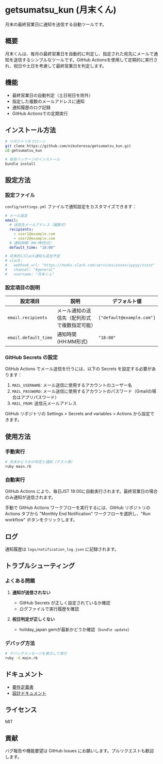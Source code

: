 # getsumatsu_kun (月末くん)

月末の最終営業日に通知を送信する自動ツールです。

## 概要

月末くんは、毎月の最終営業日を自動的に判定し、指定された宛先にメールで通知を送信するシンプルなツールです。GitHub Actionsを使用して定期的に実行され、祝日や土日を考慮して最終営業日を判定します。

## 機能

- 最終営業日の自動判定（土日祝日を除外）
- 指定した複数のメールアドレスに通知
- 通知履歴のログ記録
- GitHub Actionsでの定期実行

## インストール方法

```bash
# リポジトリをクローン
git clone https://github.com/nikuteresa/getsumatsu_kun.git
cd getsumatsu_kun

# 依存パッケージのインストール
bundle install
```

## 設定方法

### 設定ファイル

`config/settings.yml` ファイルで通知設定をカスタマイズできます：

```yaml
# メール設定
email:
  # 送信先メールアドレス（複数可）
  recipients:
    - user1@example.com
    - user2@example.com
  # 通知時間（HH:MM形式）
  default_time: "18:00"

# 将来的にSlack通知も追加予定
# slack:
#   webhook_url: "https://hooks.slack.com/services/xxxxx/yyyyy/zzzzz"
#   channel: "#general"
#   username: "月末くん"
```

### 設定項目の説明

| 設定項目 | 説明 | デフォルト値 |
|--------|-----|------------|
| `email.recipients` | メール通知の送信先（配列形式で複数指定可能） | `["default@example.com"]` |
| `email.default_time` | 通知時間 (HH:MM形式) | `"18:00"` |

### GitHub Secrets の設定

GitHub Actions でメール送信を行うには、以下の Secrets を設定する必要があります：

1. `MAIL_USERNAME`: メール送信に使用するアカウントのユーザー名
2. `MAIL_PASSWORD`: メール送信に使用するアカウントのパスワード（Gmailの場合はアプリパスワード）
3. `MAIL_FROM`: 送信元メールアドレス

GitHub リポジトリの Settings > Secrets and variables > Actions から設定できます。

## 使用方法

### 手動実行

```bash
# 月末かどうかの判定と通知（テスト用）
ruby main.rb
```

### 自動実行

GitHub Actions により、毎日JST 18:00に自動実行されます。最終営業日の場合のみ通知が送信されます。

手動で GitHub Actions ワークフローを実行するには、GitHub リポジトリの Actions タブから "Monthly End Notification" ワークフローを選択し、"Run workflow" ボタンをクリックします。

## ログ

通知履歴は `logs/notification_log.json` に記録されます。

## トラブルシューティング

### よくある問題

1. **通知が送信されない**
   - GitHub Secrets が正しく設定されているか確認
   - ログファイルで実行履歴を確認

2. **祝日判定が正しくない**
   - holiday_japan gemが最新かどうか確認（`bundle update`）

### デバッグ方法

```bash
# デバッグメッセージを表示して実行
ruby -d main.rb
```

## ドキュメント

- [要件定義書](doc/requirements.md)
- [設計ドキュメント](doc/design.md)

## ライセンス

MIT

## 貢献

バグ報告や機能要望は GitHub Issues にお願いします。プルリクエストも歓迎します。